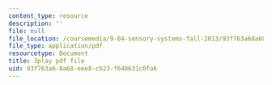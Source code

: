 ```yaml
---
content_type: resource
description: ''
file: null
file_location: /coursemedia/9-04-sensory-systems-fall-2013/93f763a68a68eee8cb23f640631c0fa6_T9HYPlE8xzc.pdf
file_type: application/pdf
resourcetype: Document
title: 3play pdf file
uid: 93f763a6-8a68-eee8-cb23-f640631c0fa6
---
```

